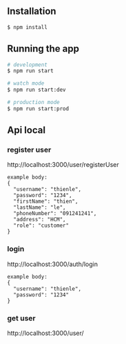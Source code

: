 
## Installation

```bash
$ npm install
```

## Running the app

```bash
# development
$ npm run start

# watch mode
$ npm run start:dev

# production mode
$ npm run start:prod
```
## Api local
### register user
http://localhost:3000/user/registerUser
```
example body:
{
  "username": "thienle",
  "password": "1234",
  "firstName": "thien",
  "lastName": "le",
  "phoneNumber": "091241241",
  "address": "HCM",
  "role": "customer"
}
```
### login
http://localhost:3000/auth/login
```
example body:
{
  "username": "thienle",
  "password": "1234"
}
```
### get user
http://localhost:3000/user/<username>


